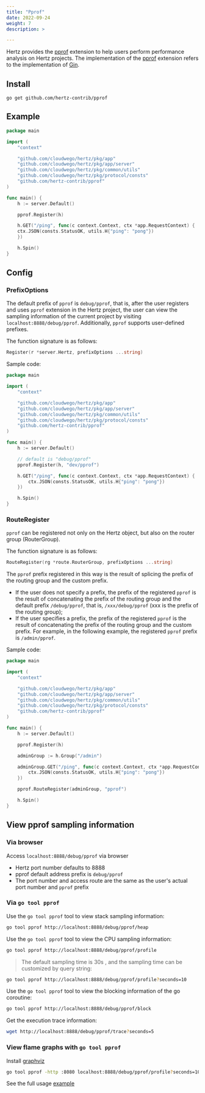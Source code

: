```yaml
---
title: "Pprof"
date: 2022-09-24
weight: 7
description: >

---
```



Hertz provides the [pprof](https://github.com/hertz-contrib/pprof) extension to help users perform performance analysis on Hertz projects. The implementation of the [pprof](https://github.com/hertz-contrib/pprof) extension refers to the implementation of [Gin](https://github.com/gin-contrib/pprof).

## Install

```shell
go get github.com/hertz-contrib/pprof
```

## Example

```go
package main

import (
	"context"

	"github.com/cloudwego/hertz/pkg/app"
	"github.com/cloudwego/hertz/pkg/app/server"
	"github.com/cloudwego/hertz/pkg/common/utils"
	"github.com/cloudwego/hertz/pkg/protocol/consts"
	"github.com/hertz-contrib/pprof"
)

func main() {
    h := server.Default()

    pprof.Register(h)

    h.GET("/ping", func(c context.Context, ctx *app.RequestContext) {
    ctx.JSON(consts.StatusOK, utils.H{"ping": "pong"})
    })

    h.Spin()
}
```

## Config

### PrefixOptions

The default prefix of `pprof` is `debug/pprof`, that is, after the user registers and uses `pprof` extension in the Hertz project, the user can view the sampling information of the current project by visiting `localhost:8888/debug/pprof`. Additionally, `pprof` supports user-defined prefixes.

The function signature is as follows:

```go
Register(r *server.Hertz, prefixOptions ...string)
```

Sample code:

```go
package main

import (
	"context"

	"github.com/cloudwego/hertz/pkg/app"
	"github.com/cloudwego/hertz/pkg/app/server"
	"github.com/cloudwego/hertz/pkg/common/utils"
	"github.com/cloudwego/hertz/pkg/protocol/consts"
	"github.com/hertz-contrib/pprof"
)

func main() {
	h := server.Default()

	// default is "debug/pprof"
	pprof.Register(h, "dev/pprof")

	h.GET("/ping", func(c context.Context, ctx *app.RequestContext) {
		ctx.JSON(consts.StatusOK, utils.H{"ping": "pong"})
	})

	h.Spin()
}
```

### RouteRegister

`pprof` can be registered not only on the Hertz object, but also on the router group (RouterGroup).

The function signature is as follows:

```go
RouteRegister(rg *route.RouterGroup, prefixOptions ...string)
```

The `pprof` prefix registered in this way is the result of splicing the prefix of the routing group and the custom prefix.

* If the user does not specify a prefix, the prefix of the registered `pprof` is the result of concatenating the prefix of the routing group and the default prefix `/debug/pprof`, that is, `/xxx/debug/pprof` (xxx is the prefix of the routing group);
* If the user specifies a prefix, the prefix of the registered `pprof` is the result of concatenating the prefix of the routing group and the custom prefix. For example, in the following example, the registered `pprof` prefix is `/admin/pprof`.

Sample code:

```go
package main

import (
	"context"

	"github.com/cloudwego/hertz/pkg/app"
	"github.com/cloudwego/hertz/pkg/app/server"
	"github.com/cloudwego/hertz/pkg/common/utils"
	"github.com/cloudwego/hertz/pkg/protocol/consts"
	"github.com/hertz-contrib/pprof"
)

func main() {
	h := server.Default()

	pprof.Register(h)

	adminGroup := h.Group("/admin")

	adminGroup.GET("/ping", func(c context.Context, ctx *app.RequestContext) {
		ctx.JSON(consts.StatusOK, utils.H{"ping": "pong"})
	})

	pprof.RouteRegister(adminGroup, "pprof")

	h.Spin()
}
```

## View pprof sampling information

### Via browser

Access `localhost:8888/debug/pprof` via browser

* Hertz port number defaults to 8888
* pprof default address prefix is `debug/pprof`
* The port number and access route are the same as the user's actual port number and `pprof` prefix

### Via `go tool pprof`

Use the `go tool pprof` tool to view stack sampling information:

```bash
go tool pprof http://localhost:8888/debug/pprof/heap
```

Use the `go tool pprof` tool to view the CPU sampling information:

```bash
go tool pprof http://localhost:8888/debug/pprof/profile
```

> The default sampling time is 30s , and the sampling time can be customized by query string:

```bash
go tool pprof http://localhost:8888/debug/pprof/profile?seconds=10
```

Use the `go tool pprof` tool to view the blocking information of the go coroutine:

```bash
go tool pprof http://localhost:8888/debug/pprof/block
```

Get the execution trace information:

```bash
wget http://localhost:8888/debug/pprof/trace?seconds=5
```

### View flame graphs with `go tool pprof`

Install [graphviz](http://www.graphviz.org/download/)

```bash
go tool pprof -http :8080 localhost:8888/debug/pprof/profile?seconds=10
```

See the full usage [example](https://github.com/hertz-contrib/pprof/tree/main/example)
